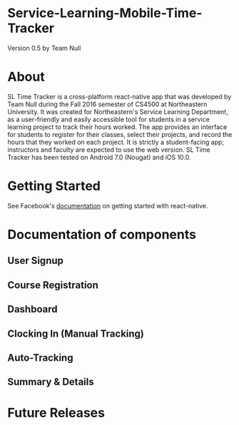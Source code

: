 # Service-Learning-Mobile-Time-Tracker
Version 0.5 by Team Null

# About
SL Time Tracker is a cross-platform react-native app that was developed by Team Null during the Fall 2016 semester of CS4500 at Northeastern University. It was created for Northeastern's Service Learning Department, as a user-friendly and easily accessible tool for students in a service learning project to track their hours worked. The app provides an interface for students to register for their classes, select their projects, and record the hours that they worked on each project. It is strictly a student-facing app; instructors and faculty are expected to use the web version. SL Time Tracker has been tested on Android 7.0 (Nougat) and iOS 10.0.

# Getting Started
See Facebook's [documentation](https://facebook.github.io/react-native/docs/getting-started.html) on getting started with react-native.

# Documentation of components
## User Signup
## Course Registration
## Dashboard
## Clocking In (Manual Tracking)
## Auto-Tracking
## Summary & Details

# Future Releases
